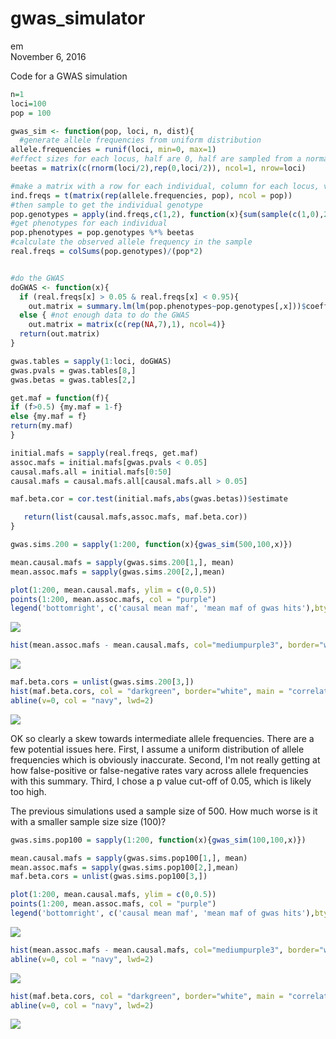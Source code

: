 # gwas_simulator
em  
November 6, 2016  



Code for a GWAS simulation

```r
n=1
loci=100
pop = 100

gwas_sim <- function(pop, loci, n, dist){
  #generate allele frequencies from uniform distribution
allele.frequencies = runif(loci, min=0, max=1) 
#effect sizes for each locus, half are 0, half are sampled from a normal distribution
beetas = matrix(c(rnorm(loci/2),rep(0,loci/2)), ncol=1, nrow=loci) 

#make a matrix with a row for each individual, column for each locus, value is the underlying allele frequency of the population
ind.freqs = t(matrix(rep(allele.frequencies, pop), ncol = pop))
#then sample to get the individual genotype
pop.genotypes = apply(ind.freqs,c(1,2), function(x){sum(sample(c(1,0),2,replace=TRUE, prob = c(x,1-x)))} )
#get phenotypes for each individual
pop.phenotypes = pop.genotypes %*% beetas
#calculate the observed allele frequency in the sample
real.freqs = colSums(pop.genotypes)/(pop*2) 


#do the GWAS
doGWAS <- function(x){
  if (real.freqs[x] > 0.05 & real.freqs[x] < 0.95){ 
    out.matrix = summary.lm(lm(pop.phenotypes~pop.genotypes[,x]))$coefficients }
  else { #not enough data to do the GWAS
    out.matrix = matrix(c(rep(NA,7),1), ncol=4)}
  return(out.matrix)
}

gwas.tables = sapply(1:loci, doGWAS)
gwas.pvals = gwas.tables[8,]
gwas.betas = gwas.tables[2,]

get.maf = function(f){
if (f>0.5) {my.maf = 1-f}
else {my.maf = f}
return(my.maf)
}

initial.mafs = sapply(real.freqs, get.maf)
assoc.mafs = initial.mafs[gwas.pvals < 0.05]
causal.mafs.all = initial.mafs[0:50]
causal.mafs = causal.mafs.all[causal.mafs.all > 0.05]

maf.beta.cor = cor.test(initial.mafs,abs(gwas.betas))$estimate

   return(list(causal.mafs,assoc.mafs, maf.beta.cor))
}
```



```r
gwas.sims.200 = sapply(1:200, function(x){gwas_sim(500,100,x)})
```


```r
mean.causal.mafs = sapply(gwas.sims.200[1,], mean)
mean.assoc.mafs = sapply(gwas.sims.200[2,],mean)

plot(1:200, mean.causal.mafs, ylim = c(0,0.5))
points(1:200, mean.assoc.mafs, col = "purple")
legend('bottomright', c('causal mean maf', 'mean maf of gwas hits'),bty="n", col = c("black","purple"), pch=1)
```

![](gwas_simulator_files/figure-html/unnamed-chunk-2-1.png)<!-- -->

```r
hist(mean.assoc.mafs - mean.causal.mafs, col="mediumpurple3", border="white")
```

![](gwas_simulator_files/figure-html/unnamed-chunk-2-2.png)<!-- -->

```r
maf.beta.cors = unlist(gwas.sims.200[3,])
hist(maf.beta.cors, col = "darkgreen", border="white", main = "correlations between maf and abs(beta)", xlab = "")
abline(v=0, col = "navy", lwd=2)
```

![](gwas_simulator_files/figure-html/unnamed-chunk-2-3.png)<!-- -->

OK so clearly a skew towards intermediate allele frequencies. There are a few potential issues here. First, I assume a uniform distribution of allele frequencies which is obviously inaccurate. Second, I'm not really getting at how false-positive or false-negative rates vary across allele frequencies with this summary. Third, I chose a p value cut-off of 0.05, which is likely too high.

The previous simulations used a sample size of 500. How much worse is it with a smaller sample size size (100)?

```r
gwas.sims.pop100 = sapply(1:200, function(x){gwas_sim(100,100,x)})
```


```r
mean.causal.mafs = sapply(gwas.sims.pop100[1,], mean)
mean.assoc.mafs = sapply(gwas.sims.pop100[2,],mean)
maf.beta.cors = unlist(gwas.sims.pop100[3,])

plot(1:200, mean.causal.mafs, ylim = c(0,0.5))
points(1:200, mean.assoc.mafs, col = "purple")
legend('bottomright', c('causal mean maf', 'mean maf of gwas hits'),bty="n", col = c("black","purple"), pch=1)
```

![](gwas_simulator_files/figure-html/unnamed-chunk-3-1.png)<!-- -->

```r
hist(mean.assoc.mafs - mean.causal.mafs, col="mediumpurple3", border="white")
abline(v=0, col = "navy", lwd=2)
```

![](gwas_simulator_files/figure-html/unnamed-chunk-3-2.png)<!-- -->

```r
hist(maf.beta.cors, col = "darkgreen", border="white", main = "correlations between maf and abs(beta)", xlab = "")
abline(v=0, col = "navy", lwd=2)
```

![](gwas_simulator_files/figure-html/unnamed-chunk-3-3.png)<!-- -->
